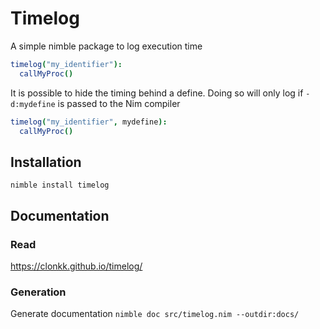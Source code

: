 # Timelog

A simple nimble package to log execution time

```nim
timelog("my_identifier"):
  callMyProc()
```

It is possible to hide the timing behind a define. Doing so will only log if `-d:mydefine` is passed to the Nim compiler 

```nim
timelog("my_identifier", mydefine):
  callMyProc()
```
## Installation

``nimble install timelog``

## Documentation

### Read

https://clonkk.github.io/timelog/


### Generation

Generate documentation ``nimble doc src/timelog.nim --outdir:docs/``

